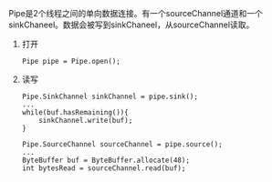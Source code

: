 Pipe是2个线程之间的单向数据连接。有一个sourceChannel通道和一个sinkChaneel。数据会被写到sinkChaneel，从sourceChannel读取。
1. 打开
    ```
    Pipe pipe = Pipe.open();
    ```
2. 读写
    ```
    Pipe.SinkChannel sinkChannel = pipe.sink();
    ...
    while(buf.hasRemaining()){
        sinkChannel.write(buf);
    }
    
    Pipe.SourceChannel sourceChannel = pipe.source();
    ...
    ByteBuffer buf = ByteBuffer.allocate(48);
    int bytesRead = sourceChannel.read(buf);
    ```